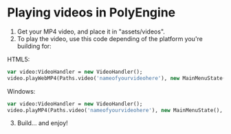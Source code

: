 # Playing videos in PolyEngine

1. Get your MP4 video, and place it in "assets/videos".
2. To play the video, use this code depending of the platform you're building for:

HTML5:
```haxe
var video:VideoHandler = new VideoHandler();
video.playWebMP4(Paths.video('nameofyourvideohere'), new MainMenuState());
```

Windows:
```haxe
var video:VideoHandler = new VideoHandler();
video.playMP4(Paths.video('nameofyourvideohere'), new MainMenuState(), false, false);
```
3. Build... and enjoy!
